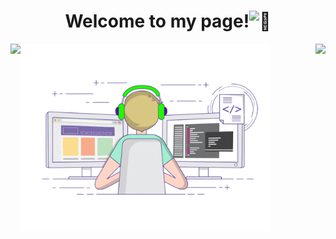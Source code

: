 <h1 align="center">Welcome to my page!<img src="https://github-production-user-asset-6210df.s3.amazonaws.com/24524555/238178097-766d336d-b87d-44ba-807c-c51de2bc6b4d.gif" width="28px" alt="👋"></h1>

<!--
<p align="center">
  <a href="https://github.com/devexps">
    <img src="http://github-profile-summary-cards.vercel.app/api/cards/profile-details?username=devexps&theme=transparent" />
  </a>
  <a href="https://github.com/devexps">
    <img src="https://github-readme-streak-stats.herokuapp.com/?user=devexps&hide_border=true&card_width=338&theme=transparent" />
  </a>
  <a href="https://github.com/devexps">
    <img src="http://github-profile-summary-cards.vercel.app/api/cards/stats?username=devexps&theme=transparent" />
  </a>
  <img align="center" src="https://github-readme-stats.vercel.app/api/top-langs/?username=devexps&theme=<THEME_NAME>" />
</p>
-->

<p align="center">
<img align="left" src="https://komarev.com/ghpvc/?username=devexps&label=PROFILE+VIEWS&color=blue&style=for-the-badge)" />
<img align="left"  width="400px" src="./developer-github.gif"  />
<img align="right" src="https://github-readme-stats.vercel.app/api/top-langs/?username=devexps&theme=<THEME_NAME>" />

</p>

<!--
<p align="center">
  <a href="https://github.com/devexps">
    <img src="https://komarev.com/ghpvc/?username=devexps&label=PROFILE+VIEWS&color=blue&style=for-the-badge)" />
  </a>
</p>


**devexps/devexps** is a ✨ _special_ ✨ repository because its `README.md` (this file) appears on your GitHub profile.

Here are some ideas to get you started:

- 🔭 I’m currently working on ...
- 🌱 I’m currently learning ...
- 👯 I’m looking to collaborate on ...
- 🤔 I’m looking for help with ...
- 💬 Ask me about ...
- 📫 How to reach me: ...
- 😄 Pronouns: ...
- ⚡ Fun fact: ...
-->
